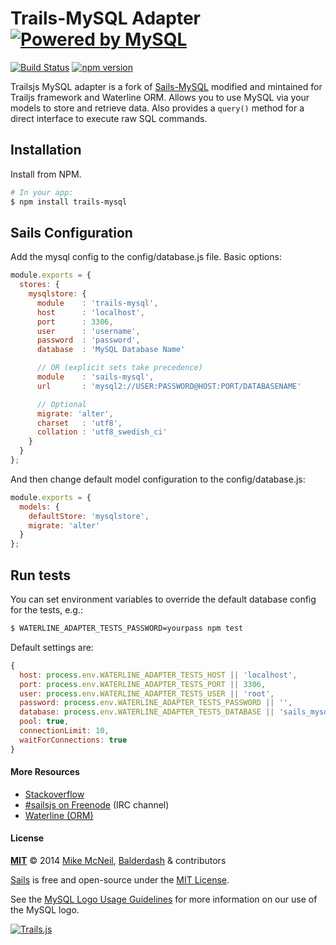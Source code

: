 # Trails-MySQL Adapter <a target="_blank" href="http://www.mysql.com"><img src="http://www.mysql.com/common/logos/powered-by-mysql-125x64.png" alt="Powered by MySQL" title="trails-mysql: MySQL adapter for Trailsjs"/></a>
[![Build Status](https://travis-ci.org/balderdashy/trails-mysql.svg?branch=master)](https://travis-ci.org/balderdashy/trails-mysql)
[![npm version](https://badge.fury.io/js/trails-mysql.svg)](http://badge.fury.io/js/trails-mysql)

Trailsjs MySQL adapter is a fork of [Sails-MySQL](https://github.com/balderdashy/sails-mysql) modified and mintained for Trailjs framework and Waterline ORM.  Allows you to use MySQL via your models to store and retrieve data.  Also provides a `query()` method for a direct interface to execute raw SQL commands.



## Installation

Install from NPM.

```bash
# In your app:
$ npm install trails-mysql
```

## Sails Configuration

Add the mysql config to the config/database.js file. Basic options:

```javascript
module.exports = {
  stores: {
    mysqlstore: {
      module    : 'trails-mysql',
      host      : 'localhost',
      port      : 3306,
      user      : 'username',
      password  : 'password',
      database  : 'MySQL Database Name'

      // OR (explicit sets take precedence)
      module    : 'sails-mysql',
      url       : 'mysql2://USER:PASSWORD@HOST:PORT/DATABASENAME'

      // Optional
      migrate: 'alter',
      charset   : 'utf8',
      collation : 'utf8_swedish_ci'
    }
  }
};
```

And then change default model configuration to the config/database.js:

```javascript
module.exports = {
  models: {
    defaultStore: 'mysqlstore', 
    migrate: 'alter'
  }
};
```

## Run tests

You can set environment variables to override the default database config for the tests, e.g.:

```sh
$ WATERLINE_ADAPTER_TESTS_PASSWORD=yourpass npm test
```


Default settings are:

```javascript
{
  host: process.env.WATERLINE_ADAPTER_TESTS_HOST || 'localhost',
  port: process.env.WATERLINE_ADAPTER_TESTS_PORT || 3306,
  user: process.env.WATERLINE_ADAPTER_TESTS_USER || 'root',
  password: process.env.WATERLINE_ADAPTER_TESTS_PASSWORD || '',
  database: process.env.WATERLINE_ADAPTER_TESTS_DATABASE || 'sails_mysql',
  pool: true,
  connectionLimit: 10,
  waitForConnections: true
}
```



#### More Resources

- [Stackoverflow](http://stackoverflow.com/questions/tagged/trails.js)
- [#sailsjs on Freenode](http://webchat.freenode.net/) (IRC channel)
- [Waterline (ORM)](http://github.com/balderdashy/waterline)


#### License

**[MIT](./LICENSE)**
&copy; 2014
[Mike McNeil](http://michaelmcneil.com), [Balderdash](http://balderdash.co) & contributors

[Sails](http://sailsjs.org) is free and open-source under the [MIT License](http://sails.mit-license.org/).

See the [MySQL Logo Usage Guidelines](http://www.mysql.com/about/legal/trademark.html) for more information on our use of the MySQL logo.

[![Trails.js](http://i.imgur.com/0iVVRxi.png)](http://trailsjs.io)
